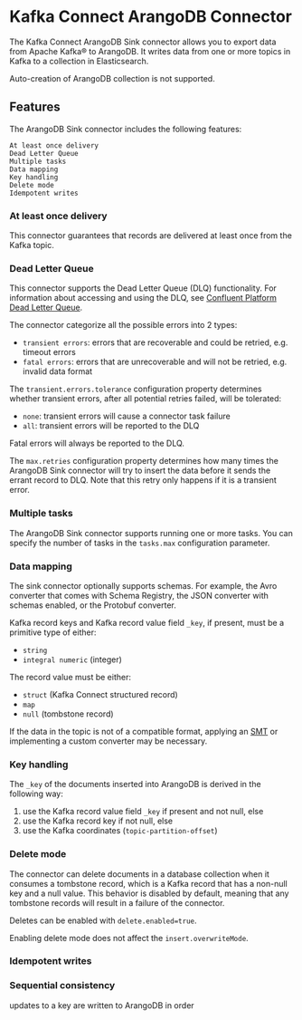 # Kafka Connect ArangoDB Connector

The Kafka Connect ArangoDB Sink connector allows you to export data from Apache Kafka® to ArangoDB.
It writes data from one or more topics in Kafka to a collection in Elasticsearch.

Auto-creation of ArangoDB collection is not supported.

## Features

The ArangoDB Sink connector includes the following features:

    At least once delivery
    Dead Letter Queue
    Multiple tasks
    Data mapping
    Key handling
    Delete mode
    Idempotent writes

### At least once delivery

This connector guarantees that records are delivered at least once from the Kafka topic.

### Dead Letter Queue

This connector supports the Dead Letter Queue (DLQ) functionality.
For information about accessing and using the DLQ,
see [Confluent Platform Dead Letter Queue](https://docs.confluent.io/platform/current/connect/concepts.html#dead-letter-queue).

The connector categorize all the possible errors into 2 types:

- `transient errors`: errors that are recoverable and could be retried, e.g. timeout errors
- `fatal errors`: errors that are unrecoverable and will not be retried, e.g. invalid data format

The `transient.errors.tolerance` configuration property determines whether transient errors, after all potential retries
failed, will be tolerated:

- `none`: transient errors will cause a connector task failure
- `all`: transient errors will be reported to the DLQ

Fatal errors will always be reported to the DLQ.

The `max.retries` configuration property determines how many times the ArangoDB Sink connector will try to insert the
data before it sends the errant record to DLQ. Note that this retry only happens if it is a transient error.

### Multiple tasks

The ArangoDB Sink connector supports running one or more tasks. You can specify the number of tasks in the `tasks.max`
configuration parameter.

### Data mapping

The sink connector optionally supports schemas. For example, the Avro converter that comes with Schema Registry, the
JSON converter with schemas enabled, or the Protobuf converter.

Kafka record keys and Kafka record value field `_key`, if present, must be a primitive type of either:

- `string`
- `integral numeric` (integer)

The record value must be either:

- `struct` (Kafka Connect structured record)
- `map`
- `null` (tombstone record)

If the data in the topic is not of a compatible format, applying
an [SMT](https://docs.confluent.io/platform/current/connect/transforms/overview.html) or implementing a custom converter
may be necessary.

### Key handling

The `_key` of the documents inserted into ArangoDB is derived in the following way:

1. use the Kafka record value field `_key` if present and not null, else
2. use the Kafka record key if not null, else
3. use the Kafka coordinates (`topic-partition-offset`)

### Delete mode

The connector can delete documents in a database collection when it consumes a tombstone record, which is a Kafka record
that has a non-null key and a null value. This behavior is disabled by default, meaning that any tombstone records will
result in a failure of the connector.

Deletes can be enabled with `delete.enabled=true`.

Enabling delete mode does not affect the `insert.overwriteMode`.











### Idempotent writes






### Sequential consistency

updates to a key are written to ArangoDB in order

